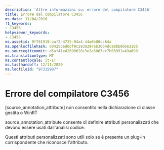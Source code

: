 ```yaml
---
description: 'Altre informazioni su: errore del compilatore C3456'
title: Errore del compilatore C3456
ms.date: 11/04/2016
f1_keywords:
- C3456
helpviewer_keywords:
- C3456
ms.assetid: 9f781919-aaf2-4725-94a4-44a0b80cc64a
ms.openlocfilehash: d042566d0bf9c2938297ab3664dca8bb9b0e318b
ms.sourcegitcommit: d6af41e42699628c3e2e6063ec7b03931a49a098
ms.translationtype: MT
ms.contentlocale: it-IT
ms.lasthandoff: 12/11/2020
ms.locfileid: "97315907"
---
```

# <a name="compiler-error-c3456"></a>Errore del compilatore C3456

[source_annotation_attribute] non consentito nella dichiarazione di classe gestita o WinRT

source_annotation_attribute consente di definire attributi personalizzati che devono essere usati dall'analisi codice.

Questi attributi personalizzati sono utili solo se è presente un plug-in corrispondente che riconosce l'attributo.
